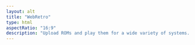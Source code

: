 ```yaml
---
layout: alt
title: "WebRetro"
type: html
aspectRatio: "16:9"
description: "Upload ROMs and play them for a wide variety of systems. Nintendo, Sega, Atari, PS1, and more."
---
```

